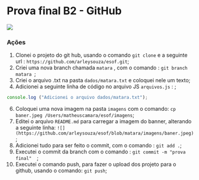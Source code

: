 # Prova final B2 - GitHub

![](https://github.com/arleysouza/esof/blob/matara/imagens/baner.jpeg)

### Ações

1. Clonei o projeto do git hub, usando o comando `git clone` e a seguinte url  : 
`https://github.com/arleysouza/esof.git`;
3. Criei uma nova branch chamada `matara` , com o comando : 
`git branch matara `;
4. Criei o arquivo .txt na pasta `dados/matara.txt` e coloquei nele um texto;
5. Adicionei a seguinte linha de código no arquivo JS `arquivos.js` : ;
```JavaScript
console.log ("Adicionei o arquivo dados/matara.txt");
```
6. Coloquei uma nova imagem na pasta `imagens` com o comando: 
`cp baner.jpeg /Users/matheuscamara/esof/imagens`;
7. Editei o arquivo `README.md` para carregar a imagem do banner, alterando a seguinte linha: 
`![](https://github.com/arleysouza/esof/blob/matara/imagens/baner.jpeg)`;
8. Adicionei tudo para ser feito o commit, com o comando : 
`git add .`;
9. Executei o commit da branch com o comando : 
`git commit -m "prova final"  `;
10. Executei o comando push, para fazer o upload dos projeto para o github, usando o comando: 
`git push`;

